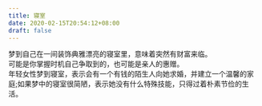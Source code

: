 ```yaml
---
title: 寝室
date: 2020-02-15T20:54:12+08:00
draft: false
---
```


梦到自己在一间装饰典雅漂亮的寝室里，意味着突然有财富来临。<br>
可能是你掌握时机自己争取到的，也可能是亲人的惠赠。<br>
年轻女性梦到寝室，表示会有一个有钱的陌生人向她求婚，并建立一个温馨的家庭;如果梦中的寝室很简陋，表示她没有什么特殊技能，只得过着朴素节俭的生活。<br>
